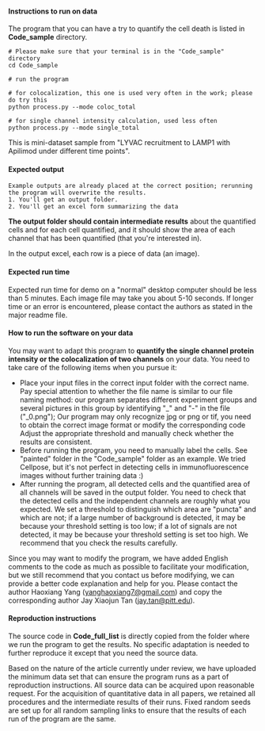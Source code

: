 #### Instructions to run on data

The program that you can have a try to quantify the cell death is listed in **Code_sample** directory.

```
# Please make sure that your terminal is in the "Code_sample" directory
cd Code_sample

# run the program

# for colocalization, this one is used very often in the work; please do try this
python process.py --mode coloc_total

# for single channel intensity calculation, used less often
python process.py --mode single_total
```

This is mini-dataset sample from "LYVAC recruitment to LAMP1 with Apilimod under different time points".

#### Expected output

```
Example outputs are already placed at the correct position; rerunning the program will overwrite the results.
1. You'll get an output folder.
2. You'll get an excel form summarizing the data
```

**The output folder should contain intermediate results** about the quantified cells and for each cell quantified, and it should show the area of each channel that has been quantified (that you're interested in).

In the output excel, each row is a piece of data (an image).

#### Expected run time

Expected run time for demo on a "normal" desktop computer should be less than 5 minutes. Each image file may take you about 5-10 seconds. If longer time or an error is encountered, please contact the authors as stated in the major readme file.

#### How to run the software on your data

You may want to adapt this program to **quantify the single channel protein intensity or the colocalization of two channels** on your data. You need to take care of the following items when you pursue it:

* Place your input files in the correct input folder with the correct name. Pay special attention to whether the file name is similar to our file naming method: our program separates different experiment groups and several pictures in this group by identifying "_" and "-" in the file ("_0.png"); Our program may only recognize jpg or png or tif, you need to obtain the correct image format or modify the corresponding code Adjust the appropriate threshold and manually check whether the results are consistent.
* Before running the program, you need to manually label the cells. See "painted" folder in the "Code_sample" folder as an example. We tried Cellpose, but it's not perfect in detecting cells in immunofluorescence images without further training data :)
* After running the program, all detected cells and the quantified area of all channels will be saved in the output folder. You need to check that the detected cells and the independent channels are roughly what you expected. We set a threshold to distinguish which area are "puncta" and which are not; if a large number of background is detected, it may be because your threshold setting is too low; if a lot of signals are not detected, it may be because your threshold setting is set too high. We recommend that you check the results carefully.

Since you may want to modify the program, we have added English comments to the code as much as possible to facilitate your modification, but we still recommend that you contact us before modifying, we can provide a better code explanation and help for you. Please contact the author Haoxiang Yang (yanghaoxiang7@gmail.com) and copy the corresponding author Jay Xiaojun Tan (jay.tan@pitt.edu).

#### Reproduction instructions

The source code in **Code_full_list** is directly copied from the folder where we run the program to get the results. No specific adaptation is needed to further reproduce it except that you need the source data.

Based on the nature of the article currently under review, we have uploaded the minimum data set that can ensure the program runs as a part of reproduction instructions. All source data can be acquired upon reasonable request. For the acquisition of quantitative data in all papers, we retained all procedures and the intermediate results of their runs. Fixed random seeds are set up for all random sampling links to ensure that the results of each run of the program are the same.